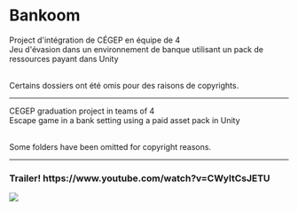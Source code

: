 # Bankoom
Project d'intégration de CÉGEP en équipe de 4</br>
Jeu d'évasion dans un environnement de banque utilisant un pack de ressources payant dans Unity</br></br>

Certains dossiers ont été omis pour des raisons de copyrights.
_____________________________________________________

CEGEP graduation project in teams of 4</br>
Escape game in a bank setting using a paid asset pack in Unity</br></br>

Some folders have been omitted for copyright reasons.
_____________________________________________________

<h3> Trailer! https://www.youtube.com/watch?v=CWyltCsJETU </h3>
 
![](https://adobeindd.com/view/publications/548a90c3-de38-4683-9527-292b20bab8b2/55k6/publication-web-resources/image/Capture_d%E2%80%99e%CC%81cran%2C_le_2021-06-02_a%CC%80_16.13.53.png)
